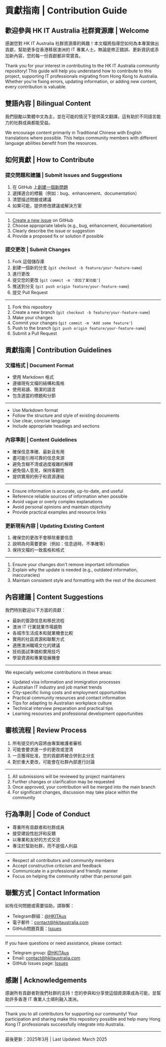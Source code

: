 # 貢獻指南 | Contribution Guide

## 歡迎參與 HK IT Australia 社群資源庫 | Welcome

感謝您對 HK IT Australia 社群資源庫的興趣！本文檔將指導您如何為本專案做出貢獻，幫助更多從香港移居澳洲的 IT 專業人士。無論是修正錯誤、更新資訊或添加新內容，您的每一份貢獻都非常寶貴。

Thank you for your interest in contributing to the HK IT Australia community repository! This guide will help you understand how to contribute to this project, supporting IT professionals migrating from Hong Kong to Australia. Whether you're fixing errors, updating information, or adding new content, every contribution is valuable.

## 雙語內容 | Bilingual Content

我們鼓勵以繁體中文為主，並在可能的情況下提供英文翻譯。這有助於不同語言能力的社群成員都能受益。

We encourage content primarily in Traditional Chinese with English translations where possible. This helps community members with different language abilities benefit from the resources.

## 如何貢獻 | How to Contribute

### 提交問題和建議 | Submit Issues and Suggestions

1. 在 GitHub 上[創建一個新問題](https://github.com/hkitaus/Onboarding/issues/new)
2. 選擇適合的標籤（例如：bug、enhancement、documentation）
3. 清楚描述問題或建議
4. 如果可能，提供修改建議或解決方案

---

1. [Create a new issue](https://github.com/hkitaus/hOnboardingg/issues/new) on GitHub
2. Choose appropriate labels (e.g., bug, enhancement, documentation)
3. Clearly describe the issue or suggestion
4. Provide a proposed fix or solution if possible

### 提交更改 | Submit Changes

1. Fork 這個儲存庫
2. 創建一個新的分支 (`git checkout -b feature/your-feature-name`)
3. 進行更改
4. 提交您的更改 (`git commit -m '添加了某功能'`)
5. 推送到分支 (`git push origin feature/your-feature-name`)
6. 提交 Pull Request

---

1. Fork this repository
2. Create a new branch (`git checkout -b feature/your-feature-name`)
3. Make your changes
4. Commit your changes (`git commit -m 'Add some feature'`)
5. Push to the branch (`git push origin feature/your-feature-name`)
6. Submit a Pull Request

## 貢獻指南 | Contribution Guidelines

### 文檔格式 | Document Format

- 使用 Markdown 格式
- 遵循現有文檔的結構和風格
- 使用易讀、簡潔的語言
- 包含適當的標題和分節

---

- Use Markdown format
- Follow the structure and style of existing documents
- Use clear, concise language
- Include appropriate headings and sections

### 內容準則 | Content Guidelines

- 確保信息準確、最新且有用
- 盡可能引用可靠的信息來源
- 避免含糊不清或過度複雜的解釋
- 避免個人意見，保持客觀性
- 提供實用的例子和資源連結

---

- Ensure information is accurate, up-to-date, and useful
- Reference reliable sources of information when possible
- Avoid vague or overly complex explanations
- Avoid personal opinions and maintain objectivity
- Provide practical examples and resource links

### 更新現有內容 | Updating Existing Content

1. 確保您的更改不會移除重要信息
2. 說明為何需要更新（例如：信息過時、不準確等）
3. 保持文檔的一致風格和格式

---

1. Ensure your changes don't remove important information
2. Explain why the update is needed (e.g., outdated information, inaccuracies)
3. Maintain consistent style and formatting with the rest of the document

## 內容建議 | Content Suggestions

我們特別歡迎以下方面的貢獻：

- 最新的簽證信息和移民流程
- 澳洲 IT 行業就業市場趨勢
- 各城市生活成本和就業機會比較
- 實用的社區資源和聯繫方式
- 適應澳洲職場文化的建議
- 技術面試準備和實用技巧
- 學習資源和專業發展機會

---

We especially welcome contributions in these areas:

- Updated visa information and immigration processes
- Australian IT industry and job market trends
- City-specific living costs and employment opportunities
- Practical community resources and contact information
- Tips for adapting to Australian workplace culture
- Technical interview preparation and practical tips
- Learning resources and professional development opportunities

## 審核流程 | Review Process

1. 所有提交的內容將由專案維護者審核
2. 可能會要求進一步的更改或澄清
3. 一旦獲得批准，您的貢獻將被合併到主分支
4. 對於重大更改，可能會在社群內部進行討論

---

1. All submissions will be reviewed by project maintainers
2. Further changes or clarification may be requested
3. Once approved, your contribution will be merged into the main branch
4. For significant changes, discussion may take place within the community

## 行為準則 | Code of Conduct

- 尊重所有貢獻者和社群成員
- 接受建設性批評和反饋
- 以專業和友好的方式交流
- 專注於幫助社群，而不是個人利益

---

- Respect all contributors and community members
- Accept constructive criticism and feedback
- Communicate in a professional and friendly manner
- Focus on helping the community rather than personal gain

## 聯繫方式 | Contact Information

如有任何問題或需要協助，請聯繫：

- Telegram群組：[@HKITAus](#)
- 電子郵件：[contact@hkitaustralia.com](#)
- GitHub問題頁面：[Issues](https://github.com/username/hk-it-australia-onboarding/issues)

---

If you have questions or need assistance, please contact:

- Telegram group: [@HKITAus](#)
- Email: [contact@hkitaustralia.com](#)
- GitHub Issues page: [Issues](https://github.com/username/hk-it-australia-onboarding/issues)

## 感謝 | Acknowledgements

感謝所有貢獻者對我們社群的支持！您的參與和分享使這個資源庫成為可能，並幫助許多香港 IT 專業人士順利融入澳洲。

---

Thank you to all contributors for supporting our community! Your participation and sharing make this repository possible and help many Hong Kong IT professionals successfully integrate into Australia.

---

最後更新：2025年3月 | Last Updated: March 2025